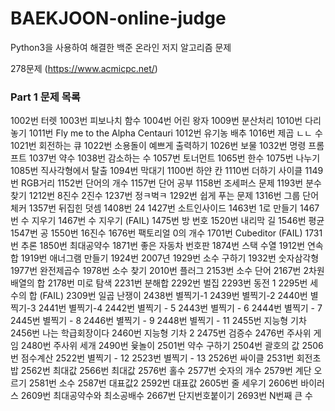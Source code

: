 # BAEKJOON-online-judge

Python3을 사용하여 해결한 백준 온라인 저지 알고리즘 문제

278문제 (https://www.acmicpc.net/)

### Part 1 문제 목록

1002번 터렛
1003번 피보나치 함수
1004번 어린 왕자
1009번 분산처리
1010번 다리 놓기
1011번 Fly me to the Alpha Centauri
1012번 유기농 배추
1016번 제곱 ㄴㄴ 수
1021번 회전하는 큐
1022번 소용돌이 예쁘게 출력하기
1026번 보물
1032번 명령 프롬프트
1037번 약수
1038번 감소하는 수
1057번 토너먼트
1065번 한수
1075번 나누기
1085번 직사각형에서 탈출
1094번 막대기
1100번 하얀 칸
1110번 더하기 사이클
1149번 RGB거리
1152번 단어의 개수
1157번 단어 공부
1158번 조세퍼스 문제
1193번 분수찾기
1212번 8진수 2진수
1237번 정ㅋ벅ㅋ
1292번 쉽게 푸는 문제
1316번 그룹 단어 체커
1357번 뒤집힌 덧셈
1408번 24
1427번 소트인사이드
1463번 1로 만들기
1467번 수 지우기
1467번 수 지우기 (FAIL)
1475번 방 번호
1520번 내리막 길
1546번 평균
1547번 공
1550번 16진수
1676번 팩토리얼 0의 개수
1701번 Cubeditor (FAIL)
1731번 추론
1850번 최대공약수
1871번 좋은 자동차 번호판
1874번 스택 수열
1912번 연속합
1919번 애너그램 만들기
1924번 2007년
1929번 소수 구하기
1932번 숫자삼각형
1977번 완전제곱수
1978번 소수 찾기
2010번 플러그
2153번 소수 단어
2167번 2차원 배열의 합
2178번 미로 탐색
2231번 분해합
2292번 벌집
2293번 동전 1
2295번 세 수의 합 (FAIL)
2309번 일곱 난쟁이
2438번 별찍기-1
2439번 별찍기-2
2440번 별찍기-3
2441번 별찍기-4
2442번 별찍기 - 5
2443번 별찍기 - 6
2444번 별찍기 - 7
2445번 별찍기 - 8
2446번 별찍기 - 9
2448번 별찍기 - 11
2455번 지능형 기차
2456번 나는 학급회장이다
2460번 지능형 기차 2
2475번 검증수
2476번 주사위 게임
2480번 주사위 세개
2490번 윷놀이
2501번 약수 구하기
2504번 괄호의 값
2506번 점수계산
2522번 별찍기 - 12
2523번 별찍기 - 13
2526번 싸이클
2531번 회전초밥
2562번 최대값
2566번 최대값
2576번 홀수
2577번 숫자의 개수
2579번 계단 오르기
2581번 소수
2587번 대표값2
2592번 대표값
2605번 줄 세우기
2606번 바이러스
2609번 최대공약수와 최소공배수
2667번 단지번호붙이기
2693번 N번째 큰 수
